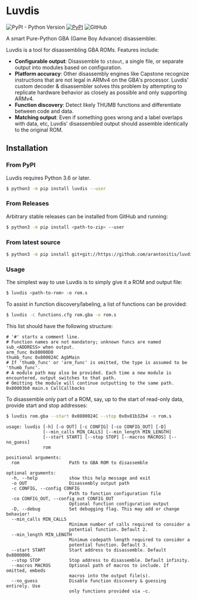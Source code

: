 # Luvdis
![PyPI - Python Version](https://img.shields.io/pypi/pyversions/luvdis?logo=python&style=for-the-badge)
[![PyPI](https://img.shields.io/pypi/v/luvdis?logo=pypi&logoColor=yellow&style=for-the-badge)](https://pypi.org/project/Luvdis/)
![GitHub](https://img.shields.io/github/license/arantonitis/luvdis?style=for-the-badge)

A smart Pure-Python GBA (Game Boy Advance) disassembler.

Luvdis is a tool for disassembling GBA ROMs. Features include:
* **Configurable output**: Disassemble to `stdout`, a single file, or separate output into modules based on configuration.
* **Platform accuracy**: Other disassembly engines like Capstone recognize instructions that are not legal in ARMv4 on the GBA's processor. Luvdis' custom decoder & disassembler solves this problem by attempting to replicate hardware behavior as closely as possible and only supporting ARMv4.
* **Function discovery**: Detect likely THUMB functions and differentiate between code and data.
* **Matching output**: Even if something goes wrong and a label overlaps with data, etc, Luvdis' disassembled output should assemble identically to the original ROM.

## Installation

### From PyPI
Luvdis requires Python 3.6 or later.

```sh
$ python3 -m pip install luvdis --user
```

### From Releases
Arbitrary stable releases can be installed from GitHub and running:
```sh
$ python3 -m pip install <path-to-zip> --user
```

### From latest source
```sh
$ python3 -m pip install git+git://https://github.com/arantonitis/luvdis#egg=luvdis
```

### Usage
The simplest way to use Luvdis is to simply give it a ROM and output file:
```sh
$ luvdis <path-to-rom> -o rom.s
```

To assist in function discovery/labeling, a list of functions can be provided:
```sh
$ luvdis -c functions.cfg rom.gba -o rom.s
```

This list should have the following structure:
```
# '#' starts a comment line.
# Function names are not mandatory; unknown funcs are named sub_<ADDRESS> when output.
arm_func 0x80000D0
thumb_func 0x800024C AgbMain
# If 'thumb_func' or 'arm_func' is omitted, the type is assumed to be 'thumb_func'.
# A module path may also be provided. Each time a new module is encountered, output switches to that path.
# Omitting the module will continue outputting to the same path.
0x80003b0 main.s CallCallbacks
```

To disassemble only part of a ROM, say, up to the start of read-only data, provide start and stop addresses:
```sh
$ luvdis rom.gba --start 0x0800024C --stop 0x0x81b32b4 -o rom.s
```

```
usage: luvdis [-h] [-o OUT] [-c CONFIG] [-co CONFIG_OUT] [-D]
              [--min_calls MIN_CALLS] [--min_length MIN_LENGTH]
              [--start START] [--stop STOP] [--macros MACROS] [--no_guess]
              rom

positional arguments:
  rom                   Path to GBA ROM to disassemble

optional arguments:
  -h, --help            show this help message and exit
  -o OUT                Disassembly output path
  -c CONFIG, --config CONFIG
                        Path to function configuration file
  -co CONFIG_OUT, --config_out CONFIG_OUT
                        Optional function configuration output
  -D, --debug           Set debugging flag. This may add or change behavior!
  --min_calls MIN_CALLS
                        Minimum number of calls required to consider a
                        potential function. Default 2.
  --min_length MIN_LENGTH
                        Minimum codepath length required to consider a
                        potential function. Default 3.
  --start START         Start address to disassemble. Default 0x8000000.
  --stop STOP           Stop address to disassemble. Default infinity.
  --macros MACROS       Optional path of macros to include. If omitted, embeds
                        macros into the output file(s).
  --no_guess            Disable function discovery & guessing entirely. Use
                        only functions provided via -c.
```
